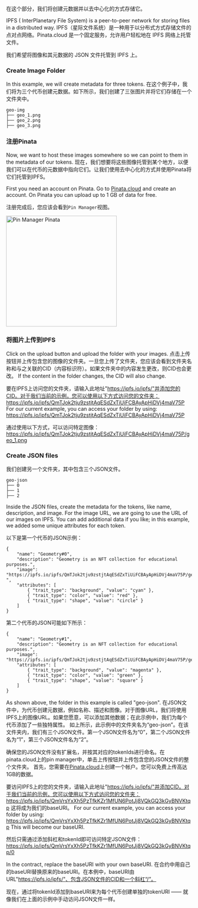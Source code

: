 在这个部分，我们将创建元数据并以去中心化的方式存储它。

IPFS ( InterPlanetary File System) is a peer-to-peer network for storing files in a distributed way. IPFS（星际文件系统）是一种用于以分布式方式存储文件的点对点网络。Pinata.cloud 是一个固定服务，允许用户轻松地在 IPFS 网络上托管文件。

我们希望将图像和其元数据的 JSON 文件托管到 IPFS 上。

### Create Image Folder

In this example, we will create metadata for three tokens. 在这个例子中，我们将为三个代币创建元数据。如下所示，我们创建了三张图片并将它们存储在一个文件夹中。

```
geo-img
├── geo_1.png
├── geo_2.png
├── geo_3.png
```

### 注册Pinata

Now, we want to host these images somewhere so we can point to them in the metadata of our tokens. 现在，我们想要将这些图像托管到某个地方，以便我们可以在代币的元数据中指向它们。让我们使用去中心化的方式并使用Pinata将它们托管到IPFS。

First you need an account on Pinata. Go to <a href="https://app.pinata.cloud/register" target="_blank">Pinata.cloud</a> and create an account. On Pinata you can upload up to 1 GB of data for free.

注册完成后，您应该会看到`Pin Manager`视图。

<img src="https://i.imgur.com/yKpD65m.png" alt="Pin Manager Pinata" width="300"/>

### 将图片上传到IPFS

Click on the upload button and upload the folder with your images.
点击上传按钮并上传包含您的图像的文件夹。一旦您上传了文件夹，您应该会看到文件夹名称和与之关联的CID（内容标识符）。如果文件夹中的内容发生更改，则CID也会更改。 If the content in the folder changes, the CID will also change.

要在IPFS上访问您的文件夹，请输入此地址"https://ipfs.io/ipfs/"并添加您的CID。对于我们当前的示例，您可以使用以下方式访问您的文件夹： <a href="https://ipfs.io/ipfs/QmTJok2tju9zstjtAqESdZxTiUiFCBAyApHiDVj4maV75P" target="_blank">
https://ipfs.io/ipfs/QmTJok2tju9zstjtAqESdZxTiUiFCBAyApHiDVj4maV75P </a> For our current example, you can access your folder by using: <a href="https://ipfs.io/ipfs/QmTJok2tju9zstjtAqESdZxTiUiFCBAyApHiDVj4maV75P" target="_blank">
https://ipfs.io/ipfs/QmTJok2tju9zstjtAqESdZxTiUiFCBAyApHiDVj4maV75P </a>

通过使用以下方式，可以访问特定图像： <a href="https://ipfs.io/ipfs/QmTJok2tju9zstjtAqESdZxTiUiFCBAyApHiDVj4maV75P/geo_1.png" target="_blank">
https://ipfs.io/ipfs/QmTJok2tju9zstjtAqESdZxTiUiFCBAyApHiDVj4maV75P/geo_1.png </a>

### Create JSON files

我们创建另一个文件夹，其中包含三个JSON文件。

```
geo-json
├── 0
├── 1
├── 2
```

Inside the JSON files, create the metadata for the tokens, like name, description, and image.
For the image URL, we are going to use the URL of our images on IPFS. You can add additional data if you like; in this example, we added some unique attributes for each token.

以下是第一个代币的JSON示例：

```
{
    "name": "Geometry#0",
    "description": "Geometry is an NFT collection for educational purposes.",
    "image": "https://ipfs.io/ipfs/QmTJok2tju9zstjtAqESdZxTiUiFCBAyApHiDVj4maV75P/geo_1.png
",
    "attributes": [
        { "trait_type": "background", "value": "cyan" },
        { "trait_type": "color", "value": "red" },
        { "trait_type": "shape", "value": "circle" }
    ]
}
```

第二个代币的JSON可能如下所示：

```
{
    "name": "Geometry#1",
    "description": "Geometry is an NFT collection for educational purposes.",
    "image": "https://ipfs.io/ipfs/QmTJok2tju9zstjtAqESdZxTiUiFCBAyApHiDVj4maV75P/geo_2.png",
    "attributes": [
        { "trait_type": "background", "value": "magenta" },
        { "trait_type": "color", "value": "green" },
        { "trait_type": "shape", "value": "square" }
    ]
}
```

As shown above, the folder in this example is called "geo-json". 在JSON文件中，为代币创建元数据，例如名称、描述和图像。对于图像URL，我们将使用IPFS上的图像URL。如果您愿意，可以添加其他数据；在此示例中，我们为每个代币添加了一些独特属性。
如上所示，此示例中的文件夹名为“geo-json”。在该文件夹内，我们有三个JSON文件。第一个JSON文件名为“0”，第二个JSON文件名为“1”，第三个JSON文件名为“2”。

确保您的JSON文件没有扩展名，并按其对应的tokenIds进行命名。在pinata.cloud上的pin manager中，单击上传按钮并上传包含您的JSON文件的整个文件夹。
首先，您需要在<a href="https://app.pinata.cloud/register" target="_blank">Pinata.cloud</a>上创建一个帐户。您可以免费上传高达1GB的数据。

要访问IPFS上的您的文件夹，请输入此地址"https://ipfs.io/ipfs/"并添加CID。对于我们当前的示例，您可以使用以下方式访问您的文件夹： <a href="https://ipfs.io/ipfs/QmVrsYxXh5PzTfkKZr1MfUN6PotJj8VQkGQ3kGyBNVKtqp" target="_blank">
https://ipfs.io/ipfs/QmVrsYxXh5PzTfkKZr1MfUN6PotJj8VQkGQ3kGyBNVKtqp </a>
这将成为我们的baseURI。
For our current example, you can access your folder by using: <a href="https://ipfs.io/ipfs/QmVrsYxXh5PzTfkKZr1MfUN6PotJj8VQkGQ3kGyBNVKtqp" target="_blank">
https://ipfs.io/ipfs/QmVrsYxXh5PzTfkKZr1MfUN6PotJj8VQkGQ3kGyBNVKtqp </a>
This will become our baseURI.

然后只需通过添加斜杠和tokenId即可访问特定JSON文件： <a href="https://ipfs.io/ipfs/QmVrsYxXh5PzTfkKZr1MfUN6PotJj8VQkGQ3kGyBNVKtqp/0" target="_blank">
https://ipfs.io/ipfs/QmVrsYxXh5PzTfkKZr1MfUN6PotJj8VQkGQ3kGyBNVKtqp/0 </a>

In the contract, replace the baseURI with your own baseURI. 在合约中用自己的baseURI替换原来的baseURI。在本例中，baseURI由URL"https://ipfs.io/ipfs/"、包含JSON文件的CID和一个斜杠“/”。

现在，通过将tokenId添加到baseURI来为每个代币创建单独的tokenURI —— 就像我们在上面的示例中手动访问JSON文件一样。
